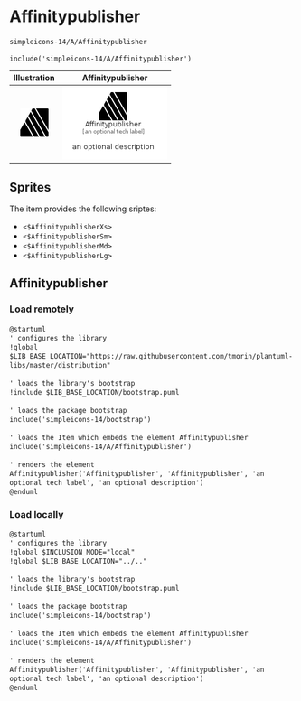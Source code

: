 # Affinitypublisher


```text
simpleicons-14/A/Affinitypublisher
```

```text
include('simpleicons-14/A/Affinitypublisher')
```



| Illustration | Affinitypublisher |
| :---: | :---: |
| ![illustration for Illustration](../../simpleicons-14/A/Affinitypublisher.png) | ![illustration for Affinitypublisher](../../simpleicons-14/A/Affinitypublisher.Local.png) |



## Sprites
The item provides the following sriptes:

- `<$AffinitypublisherXs>`
- `<$AffinitypublisherSm>`
- `<$AffinitypublisherMd>`
- `<$AffinitypublisherLg>`





## Affinitypublisher

### Load remotely
```plantuml
@startuml
' configures the library
!global $LIB_BASE_LOCATION="https://raw.githubusercontent.com/tmorin/plantuml-libs/master/distribution"

' loads the library's bootstrap
!include $LIB_BASE_LOCATION/bootstrap.puml

' loads the package bootstrap
include('simpleicons-14/bootstrap')

' loads the Item which embeds the element Affinitypublisher
include('simpleicons-14/A/Affinitypublisher')

' renders the element
Affinitypublisher('Affinitypublisher', 'Affinitypublisher', 'an optional tech label', 'an optional description')
@enduml
```

### Load locally
```plantuml
@startuml
' configures the library
!global $INCLUSION_MODE="local"
!global $LIB_BASE_LOCATION="../.."

' loads the library's bootstrap
!include $LIB_BASE_LOCATION/bootstrap.puml

' loads the package bootstrap
include('simpleicons-14/bootstrap')

' loads the Item which embeds the element Affinitypublisher
include('simpleicons-14/A/Affinitypublisher')

' renders the element
Affinitypublisher('Affinitypublisher', 'Affinitypublisher', 'an optional tech label', 'an optional description')
@enduml
```

